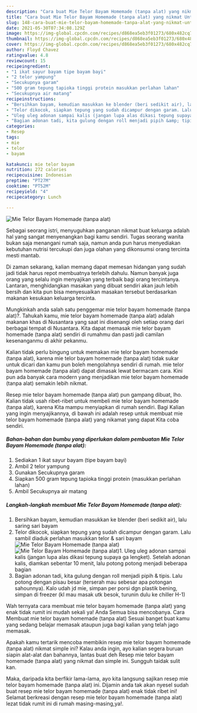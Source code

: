 ```yaml
---
description: "Cara buat Mie Telor Bayam Homemade (tanpa alat) yang nikmat Untuk Jualan"
title: "Cara buat Mie Telor Bayam Homemade (tanpa alat) yang nikmat Untuk Jualan"
slug: 148-cara-buat-mie-telor-bayam-homemade-tanpa-alat-yang-nikmat-untuk-jualan
date: 2021-05-30T07:34:08.129Z
image: https://img-global.cpcdn.com/recipes/d868ea5eb3f01273/680x482cq70/mie-telor-bayam-homemade-tanpa-alat-foto-resep-utama.jpg
thumbnail: https://img-global.cpcdn.com/recipes/d868ea5eb3f01273/680x482cq70/mie-telor-bayam-homemade-tanpa-alat-foto-resep-utama.jpg
cover: https://img-global.cpcdn.com/recipes/d868ea5eb3f01273/680x482cq70/mie-telor-bayam-homemade-tanpa-alat-foto-resep-utama.jpg
author: Floyd Chavez
ratingvalue: 4.8
reviewcount: 15
recipeingredient:
- "1 ikat sayur bayam tipe bayam bayi"
- "2 telor yampung"
- "Secukupnya garam"
- "500 gram tepung tapioka tinggi protein masukkan perlahan lahan"
- "Secukupnya air matang"
recipeinstructions:
- "Bersihkan bayam, kemudian masukkan ke blender (beri sedikit air), lalu saring sari bayam"
- "Telor dikocok, siapkan tepung yang sudah dicampur dengan garam. Lalu sambil diaduk perlahan masukkan telor &amp; sari bayam"
- "Uleg uleg adonan sampai kalis (jangan lupa alas dikasi tepung supaya ga lengket). Setelah adonan kalis, diamkan sebentar 10 menit, lalu potong potong menjadi beberapa bagian"
- "Bagian adonan tadi, kita gulung dengan roll menjadi pipih &amp; tipis. Lalu potong dengan pisau besar (terserah mau sebesar apa potongan sahounnya). Kalo udah jd mie, simpan per porsi dgn plastik bening, simpan di freezer (kl mau masak utk besok, turunin dulu ke chiller H-1)"
categories:
- Resep
tags:
- mie
- telor
- bayam

katakunci: mie telor bayam 
nutrition: 272 calories
recipecuisine: Indonesian
preptime: "PT27M"
cooktime: "PT52M"
recipeyield: "4"
recipecategory: Lunch

---
```



![Mie Telor Bayam Homemade (tanpa alat)](https://img-global.cpcdn.com/recipes/d868ea5eb3f01273/680x482cq70/mie-telor-bayam-homemade-tanpa-alat-foto-resep-utama.jpg)

Sebagai seorang istri, menyuguhkan panganan nikmat buat keluarga adalah hal yang sangat menyenangkan bagi kamu sendiri. Tugas seorang  wanita bukan saja menangani rumah saja, namun anda pun harus menyediakan kebutuhan nutrisi tercukupi dan juga olahan yang dikonsumsi orang tercinta mesti mantab.

Di zaman  sekarang, kalian memang dapat memesan hidangan yang sudah jadi tidak harus repot membuatnya terlebih dahulu. Namun banyak juga orang yang selalu ingin menyajikan yang terbaik bagi orang tercintanya. Lantaran, menghidangkan masakan yang dibuat sendiri akan jauh lebih bersih dan kita pun bisa menyesuaikan masakan tersebut berdasarkan makanan kesukaan keluarga tercinta. 



Mungkinkah anda salah satu penggemar mie telor bayam homemade (tanpa alat)?. Tahukah kamu, mie telor bayam homemade (tanpa alat) adalah makanan khas di Nusantara yang saat ini disenangi oleh setiap orang dari berbagai tempat di Nusantara. Kita dapat memasak mie telor bayam homemade (tanpa alat) sendiri di rumahmu dan pasti jadi camilan kesenanganmu di akhir pekanmu.

Kalian tidak perlu bingung untuk memakan mie telor bayam homemade (tanpa alat), karena mie telor bayam homemade (tanpa alat) tidak sukar untuk dicari dan kamu pun boleh mengolahnya sendiri di rumah. mie telor bayam homemade (tanpa alat) dapat dimasak lewat bermacam cara. Kini pun ada banyak cara modern yang menjadikan mie telor bayam homemade (tanpa alat) semakin lebih nikmat.

Resep mie telor bayam homemade (tanpa alat) pun gampang dibuat, lho. Kalian tidak usah ribet-ribet untuk membeli mie telor bayam homemade (tanpa alat), karena Kita mampu menyiapkan di rumah sendiri. Bagi Kalian yang ingin menyajikannya, di bawah ini adalah resep untuk membuat mie telor bayam homemade (tanpa alat) yang nikamat yang dapat Kita coba sendiri.

<!--inarticleads1-->

##### Bahan-bahan dan bumbu yang diperlukan dalam pembuatan Mie Telor Bayam Homemade (tanpa alat):

1. Sediakan 1 ikat sayur bayam (tipe bayam bayi)
1. Ambil 2 telor yampung
1. Gunakan Secukupnya garam
1. Siapkan 500 gram tepung tapioka tinggi protein (masukkan perlahan lahan)
1. Ambil Secukupnya air matang




<!--inarticleads2-->

##### Langkah-langkah membuat Mie Telor Bayam Homemade (tanpa alat):

1. Bersihkan bayam, kemudian masukkan ke blender (beri sedikit air), lalu saring sari bayam
1. Telor dikocok, siapkan tepung yang sudah dicampur dengan garam. Lalu sambil diaduk perlahan masukkan telor &amp; sari bayam
<img src="https://img-global.cpcdn.com/steps/f4ddaf0d88434bc4/160x128cq70/mie-telor-bayam-homemade-tanpa-alat-langkah-memasak-2-foto.jpg" alt="Mie Telor Bayam Homemade (tanpa alat)"><img src="https://img-global.cpcdn.com/steps/5674ab98b6eeb23b/160x128cq70/mie-telor-bayam-homemade-tanpa-alat-langkah-memasak-2-foto.jpg" alt="Mie Telor Bayam Homemade (tanpa alat)">1. Uleg uleg adonan sampai kalis (jangan lupa alas dikasi tepung supaya ga lengket). Setelah adonan kalis, diamkan sebentar 10 menit, lalu potong potong menjadi beberapa bagian
1. Bagian adonan tadi, kita gulung dengan roll menjadi pipih &amp; tipis. Lalu potong dengan pisau besar (terserah mau sebesar apa potongan sahounnya). Kalo udah jd mie, simpan per porsi dgn plastik bening, simpan di freezer (kl mau masak utk besok, turunin dulu ke chiller H-1)




Wah ternyata cara membuat mie telor bayam homemade (tanpa alat) yang enak tidak rumit ini mudah sekali ya! Anda Semua bisa mencobanya. Cara Membuat mie telor bayam homemade (tanpa alat) Sesuai banget buat kamu yang sedang belajar memasak ataupun juga bagi kalian yang telah jago memasak.

Apakah kamu tertarik mencoba membikin resep mie telor bayam homemade (tanpa alat) nikmat simple ini? Kalau anda ingin, ayo kalian segera buruan siapin alat-alat dan bahannya, lantas buat deh Resep mie telor bayam homemade (tanpa alat) yang nikmat dan simple ini. Sungguh taidak sulit kan. 

Maka, daripada kita berfikir lama-lama, ayo kita langsung sajikan resep mie telor bayam homemade (tanpa alat) ini. Dijamin anda tak akan nyesel sudah buat resep mie telor bayam homemade (tanpa alat) enak tidak ribet ini! Selamat berkreasi dengan resep mie telor bayam homemade (tanpa alat) lezat tidak rumit ini di rumah masing-masing,ya!.


